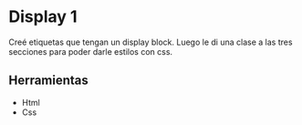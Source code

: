 # Display 1
Creé etiquetas que tengan un display block. Luego le di una clase a las tres secciones para poder darle estilos con css.
## Herramientas
* Html
* Css

